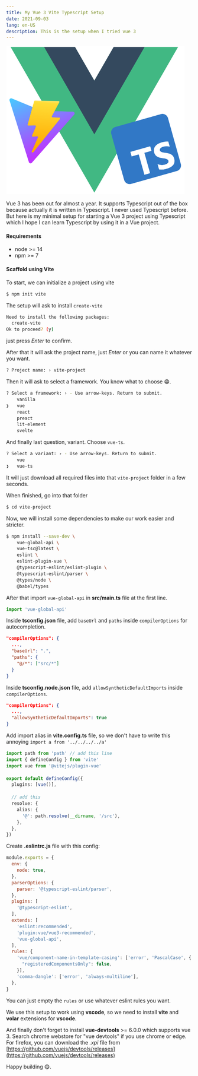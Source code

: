```yaml
---
title: My Vue 3 Vite Typescript Setup
date: 2021-09-03
lang: en-US
description: This is the setup when I tried vue 3
---
```


<img src="./vue-3-vite-typescript.svg" alt="vue 3 vite typescript" style="max-height: 400px">

Vue 3 has been out for almost a year. It supports Typescript out of the box because actually it is written in Typescript. I never used Typescript before. But here is my minimal setup for starting a Vue 3 project using Typescript which I hope I can learn Typescript by using it in a Vue project.

#### Requirements

- node >= 14
- npm >= 7

#### Scaffold using Vite

To start, we can initialize a project using vite

```bash
$ npm init vite
```

The setup will ask to install `create-vite`

```bash
Need to install the following packages:
  create-vite
Ok to proceed? (y)
```

just press _Enter_ to confirm.

After that it will ask the project name, just _Enter_ or you can name it whatever you want.

```bash
? Project name: › vite-project
```

Then it will ask to select a framework. You know what to choose 😁.

```bash
? Select a framework: › - Use arrow-keys. Return to submit.
    vanilla
❯   vue
    react
    preact
    lit-element
    svelte
```

And finally last question, variant. Choose `vue-ts`.

```bash
? Select a variant: › - Use arrow-keys. Return to submit.
    vue
❯   vue-ts
```

It will just download all required files into that `vite-project` folder in a few seconds.

When finished, go into that folder

```bash
$ cd vite-project
```

Now, we will install some dependencies to make our work easier and stricter.

```bash
$ npm install --save-dev \
    vue-global-api \
    vue-tsc@latest \
    eslint \
    eslint-plugin-vue \
    @typescript-eslint/eslint-plugin \
    @typescript-eslint/parser \
    @types/node \
    @babel/types
```

After that import `vue-global-api` in __src/main.ts__ file at the first line.

```typescript
import 'vue-global-api'
```

Inside __tsconfig.json__ file, add `baseUrl` and `paths` inside `compilerOptions` for autocompletion.

```json
"compilerOptions": {
  ...,
  "baseUrl": ".",
  "paths": {
    "@/*": ["src/*"]
  }
}
```

Inside __tsconfig.node.json__ file, add `allowSyntheticDefaultImports` inside `compilerOptions`.

```json
"compilerOptions": {
  ...,
  "allowSyntheticDefaultImports": true
}
```

Add import alias in __vite.config.ts__ file, so we don't have to write this annoying `import a from '../../../../a'`

```typescript
import path from 'path' // add this line
import { defineConfig } from 'vite'
import vue from '@vitejs/plugin-vue'

export default defineConfig({
  plugins: [vue()],

  // add this
  resolve: {
    alias: {
      '@': path.resolve(__dirname, '/src'),
    },
  },
})
```

Create __.eslintrc.js__ file with this config:

```javascript
module.exports = {
  env: {
    node: true,
  },
  parserOptions: {
    parser: '@typescript-eslint/parser',
  },
  plugins: [
    '@typescript-eslint',
  ],
  extends: [
    'eslint:recommended',
    'plugin:vue/vue3-recommended',
    'vue-global-api',
  ],
  rules: {
    'vue/component-name-in-template-casing': ['error', 'PascalCase', {
      "registeredComponentsOnly": false,
    }],
    'comma-dangle': ['error', 'always-multiline'],
  },
}
```

You can just empty the `rules` or use whatever eslint rules you want.

We use this setup to work using __vscode__, so we need to install __vite__ and __volar__ extensions for __vscode__.

And finally don't forget to install __vue-devtools__ >= 6.0.0 which supports vue 3. Search chrome webstore for "vue devtools" if you use chrome or edge. For firefox, you can download the _.xpi_ file from [https://github.com/vuejs/devtools/releases](https://github.com/vuejs/devtools/releases)

Happy building 😋.
